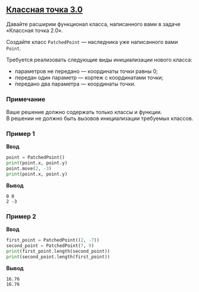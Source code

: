 ## [Классная точка 3.0](../../../solutions/5.2/52_a.py)

Давайте расширим функционал класса, написанного вами в задаче «Классная точка 2.0».

Создайте класс `PatchedPoint` — наследника уже написанного вами `Point`.

Требуется реализовать следующие виды инициализации нового класса:

- параметров не передано — координаты точки равны 0;
- передан один параметр — кортеж с координатами точки;
- передано два параметра — координаты точки.

### Примечание

Ваше решение должно содержать только классы и функции.\
В решении не должно быть вызовов инициализации требуемых классов.

### Пример 1

__Ввод__
```python
point = PatchedPoint()
print(point.x, point.y)
point.move(2, -3)
print(point.x, point.y)
```

__Вывод__
```plaintext
0 0
2 -3
```

### Пример 2

__Ввод__
```python
first_point = PatchedPoint((2, -7))
second_point = PatchedPoint(7, 9)
print(first_point.length(second_point))
print(second_point.length(first_point))
```

__Вывод__
```plaintext
16.76
16.76
```